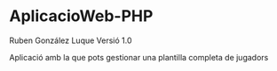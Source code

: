 # AplicacioWeb-PHP
Ruben González Luque
Versió 1.0

Aplicació amb la que pots gestionar una plantilla completa de jugadors 
